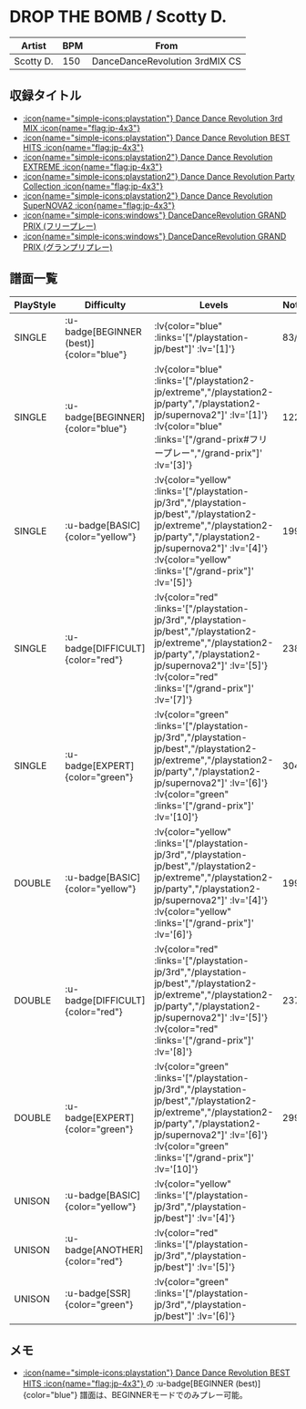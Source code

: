 # DROP THE BOMB / Scotty D.

|Artist|BPM|From|
|------|---|----|
|Scotty D.|150|DanceDanceRevolution 3rdMIX CS|

## 収録タイトル

- [ :icon{name="simple-icons:playstation"} Dance Dance Revolution 3rd MIX :icon{name="flag:jp-4x3"} ](/playstation-jp/3rd)
- [ :icon{name="simple-icons:playstation"} Dance Dance Revolution BEST HITS :icon{name="flag:jp-4x3"} ](/playstation-jp/best)
- [ :icon{name="simple-icons:playstation2"} Dance Dance Revolution EXTREME :icon{name="flag:jp-4x3"} ](/playstation2-jp/extreme)
- [ :icon{name="simple-icons:playstation2"} Dance Dance Revolution Party Collection :icon{name="flag:jp-4x3"} ](/playstation2-jp/party)
- [ :icon{name="simple-icons:playstation2"} Dance Dance Revolution SuperNOVA2 :icon{name="flag:jp-4x3"} ](/playstation2-jp/supernova2)
- [ :icon{name="simple-icons:windows"} DanceDanceRevolution GRAND PRIX (フリープレー)](/grand-prix#フリープレー)
- [ :icon{name="simple-icons:windows"} DanceDanceRevolution GRAND PRIX (グランプリプレー)](/grand-prix)

## 譜面一覧

|PlayStyle|Difficulty|Levels|Notes|Movie|
|---------|----------|------|-----|-----|
|SINGLE| :u-badge[BEGINNER (best)]{color="blue"} | :lv{color="blue" :links='["/playstation-jp/best"]' :lv='[1]'} |83/0||
|SINGLE| :u-badge[BEGINNER]{color="blue"} | :lv{color="blue" :links='["/playstation2-jp/extreme","/playstation2-jp/party","/playstation2-jp/supernova2"]' :lv='[1]'}  :lv{color="blue" :links='["/grand-prix#フリープレー","/grand-prix"]' :lv='[3]'} |122/0||
|SINGLE| :u-badge[BASIC]{color="yellow"} | :lv{color="yellow" :links='["/playstation-jp/3rd","/playstation-jp/best","/playstation2-jp/extreme","/playstation2-jp/party","/playstation2-jp/supernova2"]' :lv='[4]'}  :lv{color="yellow" :links='["/grand-prix"]' :lv='[5]'} |199/0||
|SINGLE| :u-badge[DIFFICULT]{color="red"} | :lv{color="red" :links='["/playstation-jp/3rd","/playstation-jp/best","/playstation2-jp/extreme","/playstation2-jp/party","/playstation2-jp/supernova2"]' :lv='[5]'}  :lv{color="red" :links='["/grand-prix"]' :lv='[7]'} |238/0||
|SINGLE| :u-badge[EXPERT]{color="green"} | :lv{color="green" :links='["/playstation-jp/3rd","/playstation-jp/best","/playstation2-jp/extreme","/playstation2-jp/party","/playstation2-jp/supernova2"]' :lv='[6]'}  :lv{color="green" :links='["/grand-prix"]' :lv='[10]'} |304/0||
|DOUBLE| :u-badge[BASIC]{color="yellow"} | :lv{color="yellow" :links='["/playstation-jp/3rd","/playstation-jp/best","/playstation2-jp/extreme","/playstation2-jp/party","/playstation2-jp/supernova2"]' :lv='[4]'}  :lv{color="yellow" :links='["/grand-prix"]' :lv='[6]'} |199/0||
|DOUBLE| :u-badge[DIFFICULT]{color="red"} | :lv{color="red" :links='["/playstation-jp/3rd","/playstation-jp/best","/playstation2-jp/extreme","/playstation2-jp/party","/playstation2-jp/supernova2"]' :lv='[5]'}  :lv{color="red" :links='["/grand-prix"]' :lv='[8]'} |237/0||
|DOUBLE| :u-badge[EXPERT]{color="green"} | :lv{color="green" :links='["/playstation-jp/3rd","/playstation-jp/best","/playstation2-jp/extreme","/playstation2-jp/party","/playstation2-jp/supernova2"]' :lv='[6]'}  :lv{color="green" :links='["/grand-prix"]' :lv='[10]'} |299/0||
|UNISON| :u-badge[BASIC]{color="yellow"} | :lv{color="yellow" :links='["/playstation-jp/3rd","/playstation-jp/best"]' :lv='[4]'} |||
|UNISON| :u-badge[ANOTHER]{color="red"} | :lv{color="red" :links='["/playstation-jp/3rd","/playstation-jp/best"]' :lv='[5]'} |||
|UNISON| :u-badge[SSR]{color="green"} | :lv{color="green" :links='["/playstation-jp/3rd","/playstation-jp/best"]' :lv='[6]'} |||

## メモ

- [ :icon{name="simple-icons:playstation"} Dance Dance Revolution BEST HITS :icon{name="flag:jp-4x3"} ](/playstation-jp/best)の :u-badge[BEGINNER (best)]{color="blue"} 譜面は、BEGINNERモードでのみプレー可能。

